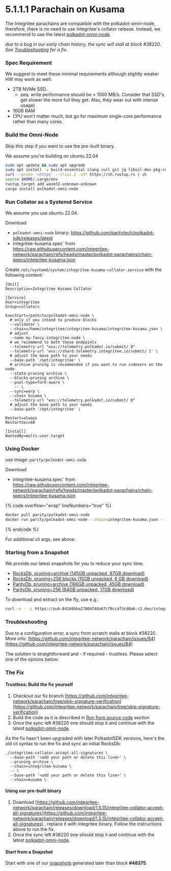 # 5.1.1.1 Parachain on Kusama

The Integritee parachains are compatible with the polkadot-omni-node, therefore, there is no need to use Integritee's collator release. Instead, we recommend to use the latest [polkadot-omni-node](https://github.com/paritytech/polkadot-sdk/releases/latest). 

*due to a bug in our early chain history, the sync will stall at block #38220. See [Troubleshooting](#troubleshooting) for a fix.*

### **Spec Requirement**

We suggest to meet these minimal requirements although slightly weaker HW may work as well:
* 2TB NVMe SSD.
    * seq. write performance should be > 1000 MB/s. Consider that SSD's get slower the more full they get. Also, they wear out with intense usage)
* 16GB RAM
* CPU won't matter much, but go for maximum single-core performance rather than many cores.

### **Build the Omni-Node**

Skip this step if you want to use the pre-built binary. 

We assume you're building on ubuntu 22.04

```bash
sudo apt update && sudo apt upgrade
sudo apt install -y build-essential clang curl git jq libssl-dev pkg-config protobuf-compiler
curl --proto '=https' --tlsv1.2 -sSf https://sh.rustup.rs | sh
source $HOME/.cargo/env
rustup target add wasm32-unknown-unknown
cargo install polkadot-omni-node
```

### **Run Collator as a Systemd Service**

We assume you use ubuntu 22.04.

Download
* `polkadot-omni-node` binary: https://github.com/paritytech/polkadot-sdk/releases/latest
* ìntegritee-kusama.spec` from https://raw.githubusercontent.com/integritee-network/parachain/refs/heads/master/polkadot-parachains/chain-specs/integritee-kusama.json

Create `/etc/systemd/system/integritee-kusama-collator.service` with the following content:
```
[Unit]
Description=Integritee Kusama Collator

[Service]
User=integritee
Group=collators

ExecStart=/path/to/polkadot-omni-node \
  # only if you intend to produce blocks
  --validator \
  --chain=/home/integritee/integritee-kusama/integritee-kusama.json \
  # adjust
  --name my-fancy-integritee-node \
  # we recommend to both these endpoints
  --telemetry-url "wss://telemetry.polkadot.io/submit/ 0"
  --telemetry-url 'wss://shard.telemetry.integritee.io/submit/ 1' \
  # adjust the base path to your needs
  --base-path '/opt/integritee' \
  # archive pruning is recommended if you want to run indexers on the node
  --state-pruning archive \ 
  --blocks-pruning archive \
  --pool-type=fork-aware \
    -- \
  --sync=warp \
  --chain kusama \
  --telemetry-url "wss://telemetry.polkadot.io/submit/ 0"
  # adjust the base path to your needs
  --base-path '/opt/integritee' \
  
Restart=always
RestartSec=60

[Install]
WantedBy=multi-user.target
```

### **Using Docker**

use image: `parity/polkadot-omni-node`

Download
* ìntegritee-kusama.spec` from https://raw.githubusercontent.com/integritee-network/parachain/refs/heads/master/polkadot-parachains/chain-specs/integritee-kusama.json

{% code overflow="wrap" lineNumbers="true" %}
```bash
docker pull parity/polkadot-omni-node
docker run parity/polkadot-omni-node --chain=integritee-kusama.json -- --chain=kusama`
```
{% endcode %}

For additional cli args, see above.

### Starting from a Snapshot

We provide our latest snapshots for you to reduce your sync time.

* [RocksDb, pruning=archive (145GB unpacked, 87GB download)](https://pub-84166bba27804f48a67cf8cc4f3cd0a6.r2.dev/integritee-kusama-snapshot-20250314-rocksdb-archive.tar.lz4)
* [RocksDb, pruning=256 blocks (15GB unpacked, 6 GB download)](https://pub-84166bba27804f48a67cf8cc4f3cd0a6.r2.dev/integritee-kusama-snapshot-20250314-rocksdb-pruned.tar.lz4)
* [ParityDb, pruning=archive (166GB unpacked, 45GB download)](https://pub-84166bba27804f48a67cf8cc4f3cd0a6.r2.dev/integritee-kusama-snapshot-20250314-paritydb-archive.tar.lz4)
* [ParityDb, pruning=256 (64GB unpacked, 17GB download)](https://pub-84166bba27804f48a67cf8cc4f3cd0a6.r2.dev/integritee-kusama-snapshot-20250314-paritydb-pruned.tar.lz4)

To download and extract on the fly, use e.g.:

```bash
curl -o - -L https://pub-84166bba27804f48a67cf8cc4f3cd0a6.r2.dev/integritee-kusama-snapshot-20250314-rocksdb-archive.tar.lz4 | lz4 -c -d - | tar -x -C /path/chains/integritee-kusama/
``` 

### **Troubleshooting**

Due to a configuration error, a sync from scratch stalls at block #38220. More info: [https://github.com/integritee-network/parachain/issues/84](https://github.com/integritee-network/parachain/issues/84) 

The solution is straightforward and - if required - trustless. Please select one of the options below:


### **The Fix**

#### **Trustless: Build the fix yourself**

1. Checkout our fix branch [https://github.com/integritee-network/parachain/tree/skip-signature-verification](https://github.com/integritee-network/parachain/tree/skip-signature-verification) ​
2. Build the code as it is described in [Run from source code](https://app.gitbook.com/o/IfmmCiczozKCKDF9gzvK/s/lYQb0E8ojEFgzkcdZlaJ/readme-1/integritee-network/parachain-on-kusama#run-from-source-code) section
3. Once the sync left #38220 one should stop it and continue with the latest [polkadot-omni-node](https://github.com/paritytech/polkadot-sdk/releases/latest).

As the fix hasn't been upgraded with later PolkadotSDK versions, here's the old cli syntax to run the fix and sync an initial RocksDb:

```bash:
./integritee-collator-accept-all-signatures \
  --base-path '<add your path or delete this line>' \
  --pruning archive \ 
  --chain=integritee-kusama \
  -- \
  --base-path '<add your path or delete this line>' \
  --chain=kusama \
```

#### **Using our pre-built binary**

1. Download [https://github.com/integritee-network/parachain/releases/download/1.5.15/integritee-collator-accept-all-signatures](https://github.com/integritee-network/parachain/releases/download/1.5.15/integritee-collator-accept-all-signatures) , replace it with integritee binary. Follow the instructions above to run the fix.
2. Once the sync left #38220 one should stop it and continue with the latest [polkadot-omni-node](https://github.com/paritytech/polkadot-sdk/releases/latest).

#### **Start from a Snapshot**

Start with one of our [snapshots](#starting-from-a-snapshot) generated later than block **#48375**. 
